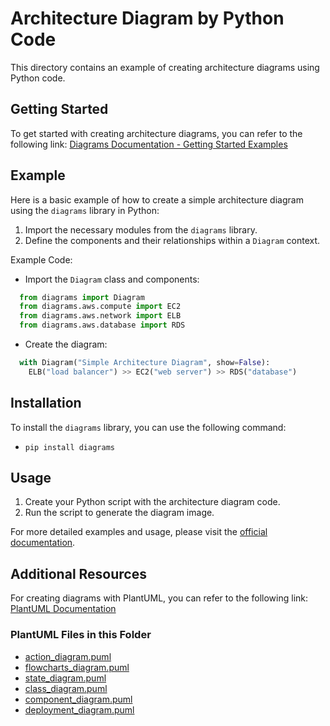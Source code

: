 # Architecture Diagram by Python Code

This directory contains an example of creating architecture diagrams using Python code.

## Getting Started

To get started with creating architecture diagrams, you can refer to the following link:
[Diagrams Documentation - Getting Started Examples](https://diagrams.mingrammer.com/docs/getting-started/examples)

## Example

Here is a basic example of how to create a simple architecture diagram using the `diagrams` library in Python:

1. Import the necessary modules from the `diagrams` library.
2. Define the components and their relationships within a `Diagram` context.

Example Code:
- Import the `Diagram` class and components:
```python
  from diagrams import Diagram
  from diagrams.aws.compute import EC2
  from diagrams.aws.network import ELB
  from diagrams.aws.database import RDS
```
- Create the diagram:
```python
  with Diagram("Simple Architecture Diagram", show=False):
    ELB("load balancer") >> EC2("web server") >> RDS("database")
```

## Installation

To install the `diagrams` library, you can use the following command:
- `pip install diagrams`

## Usage

1. Create your Python script with the architecture diagram code.
2. Run the script to generate the diagram image.

For more detailed examples and usage, please visit the [official documentation](https://diagrams.mingrammer.com/docs/getting-started/examples).

## Additional Resources

For creating diagrams with PlantUML, you can refer to the following link:
[PlantUML Documentation](https://plantuml.com/documentation)

### PlantUML Files in this Folder

- [action_diagram.puml](action_diagram.puml)
- [flowcharts_diagram.puml](flowcharts_diagram.puml)
- [state_diagram.puml](state_diagram.puml)
- [class_diagram.puml](class_diagram.puml)
- [component_diagram.puml](component_diagram.puml)
- [deployment_diagram.puml](deployment_diagram.puml)

